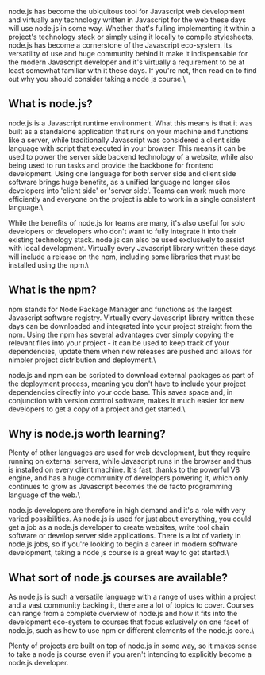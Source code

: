 node.js has become the ubiquitous tool for Javascript web development and virtually any technology written in Javascript for the web these days will use node.js in some way. Whether that's fulling implementing it within a project's technology stack or simply using it locally to compile stylesheets, node.js has become a cornerstone of the Javascript eco-system. Its versatility of use and huge community behind it make it indispensable for the modern Javascript developer and it's virtually a requirement to be at least somewhat familiar with it these days. If you're not, then read on to find out why you should consider taking a node js course.\

## What is node.js?
node.js is a Javascript runtime environment. What this means is that it was built as a standalone application that runs on your machine and functions like a server, while traditionally Javascript was considered a client side language with script that executed in your browser. This means it can be used to power the server side backend technology of a website, while also being used to run tasks and provide the backbone for frontend development. Using one language for both server side and client side software brings huge benefits, as a unified language no longer silos developers into 'client side' or 'server side'. Teams can work much more efficiently and everyone on the project is able to work in a single consistent language.\

While the benefits of node.js for teams are many, it's also useful for solo developers or developers who don't want to fully integrate it into their existing technology stack. node.js can also be used exclusively to assist with local development. Virtually every Javascript library written these days will include a release on the npm, including some libraries that must be installed using the npm.\

## What is the npm?
npm stands for Node Package Manager and functions as the largest Javascript software registry. Virtually every Javascript library written these days can be downloaded and integrated into your project straight from the npm. Using the npm has several advantages over simply copying the relevant files into your project - it can be used to keep track of your dependencies, update them when new releases are pushed and allows for nimbler project distribution and deployment.\

node.js and npm can be scripted to download external packages as part of the deployment process, meaning you don't have to include your project dependencies directly into your code base. This saves space and, in conjunction with version control software, makes it much easier for new developers to get a copy of a project and get started.\

## Why is node.js worth learning?
Plenty of other languages are used for web development, but they require running on external servers, while Javascript runs in the browser and thus is installed on every client machine. It's fast, thanks to the powerful V8 engine, and has a huge community of developers powering it, which only continues to grow as Javascript becomes the de facto programming language of the web.\

node.js developers are therefore in high demand and it's a role with very varied possibilities. As node.js is used for just about everything, you could get a job as a node.js developer to create websites, write tool chain software or develop server side applications. There is a lot of variety in node.js jobs, so if you're looking to begin a career in modern software development, taking a node js course is a great way to get started.\

## What sort of node.js courses are available?
As node.js is such a versatile language with a range of uses within a project and a vast community backing it, there are a lot of topics to cover. Courses can range from a complete overview of node.js and how it fits into the development eco-system to courses that focus exlusively on one facet of node.js, such as how to use npm or different elements of the node.js core.\

Plenty of projects are built on top of node.js in some way, so it makes sense to take a node js course even if you aren't intending to explicitly become a node.js developer.
